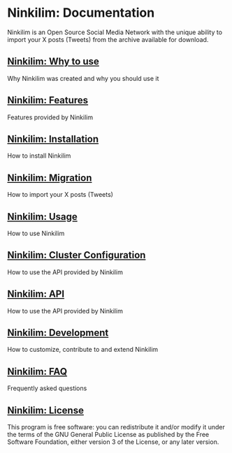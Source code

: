 # Ninkilim: Documentation

Ninkilim is an Open Source Social Media Network with the unique ability 
to import your X posts (Tweets) from the archive available for download.

## [Ninkilim: Why to use](ninkilim_reasons)
Why Ninkilim was created and why you should use it

## [Ninkilim: Features](ninkilim_features)
Features provided by Ninkilim

## [Ninkilim: Installation](ninkilim_installation)
How to install Ninkilim

## [Ninkilim: Migration](ninkilim_migration)
How to import your X posts (Tweets)

## [Ninkilim: Usage](ninkilim_usage)
How to use Ninkilim

## [Ninkilim: Cluster Configuration](ninkilim_cluster)
How to use the API provided by Ninkilim

## [Ninkilim: API](ninkilim_api)
How to use the API provided by Ninkilim

## [Ninkilim: Development](ninkilim_development)
How to customize, contribute to and extend Ninkilim

## [Ninkilim: FAQ](ninkilim_faq)
Frequently asked questions

## [Ninkilim: License](ninkilim_license)
This program is free software: you can redistribute it and/or modify
it under the terms of the GNU General Public License as published by
the Free Software Foundation, either version 3 of the License, or
any later version.
